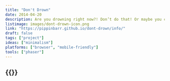 ```yaml
---
title: "Don't Drown"
date: 2014-04-20
description: Are you drowning right now?! Don’t do that! Or maybe you could just let yourself go! Slip beneath the waves! But no! Life is a struggle! You’ve just got to want it enough!
listimage: images/dont-drown-icon.png
link: "https://pippinbarr.github.io/dont-drown/info/"
draft: false
tags: ["project"]
ideas: ["minimalism"]
platforms: ["browser", "mobile-friendly"]
tools: ["phaser"]
---
```


## {{<param title >}}
